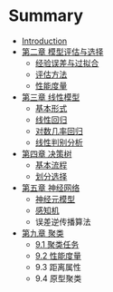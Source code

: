 # Summary

* [Introduction](README.md)
* [第二章 模型评估与选择](mo-xing-ping-gu-yu-xuan-ze.md)
  * [经验误差与过拟合](mo-xing-ping-gu-yu-xuan-ze/jing-yan-wu-cha-yu-guo-ni-he.md)
  * [评估方法](mo-xing-ping-gu-yu-xuan-ze/ping-gu-fang-fa.md)
  * [性能度量](mo-xing-ping-gu-yu-xuan-ze/xing-neng-du-liang.md)
* [第三章 线性模型](di-san-zhang-xian-xing-mo-xing.md)
  * [基本形式](di-san-zhang-xian-xing-mo-xing/ji-ben-xing-shi.md)
  * [线性回归](di-san-zhang-xian-xing-mo-xing/xian-xing-hui-gui.md)
  * [对数几率回归](di-san-zhang-xian-xing-mo-xing/dui-shu-ji-lv-hui-gui.md)
  * [线性判别分析](di-san-zhang-xian-xing-mo-xing/xian-xing-pan-bie-fen-xi.md)
* [第四章 决策树](di-si-zhang-jue-ce-shu.md)
  * [基本流程](di-si-zhang-jue-ce-shu/ji-ben-liu-cheng.md)
  * [划分选择](di-si-zhang-jue-ce-shu/hua-fen-xuan-ze.md)
* [第五章 神经网络](shen-jing-wang-luo.md)
  * [神经元模型](shen-jing-wang-luo/shen-jing-yuan-mo-xing-3001.md)
  * [感知机](shen-jing-wang-luo/gan-zhi-ji.md)
  * 误差逆传播算法
* [第九章 聚类](di-jiu-zhang-ju-lei.md)
  * [9.1 聚类任务](di-jiu-zhang-ju-lei/91-ju-lei-ren-wu.md)
  * [9.2 性能度量](di-jiu-zhang-ju-lei/92-xing-neng-du-liang.md)
  * 9.3 距离属性
  * 9.4 原型聚类

